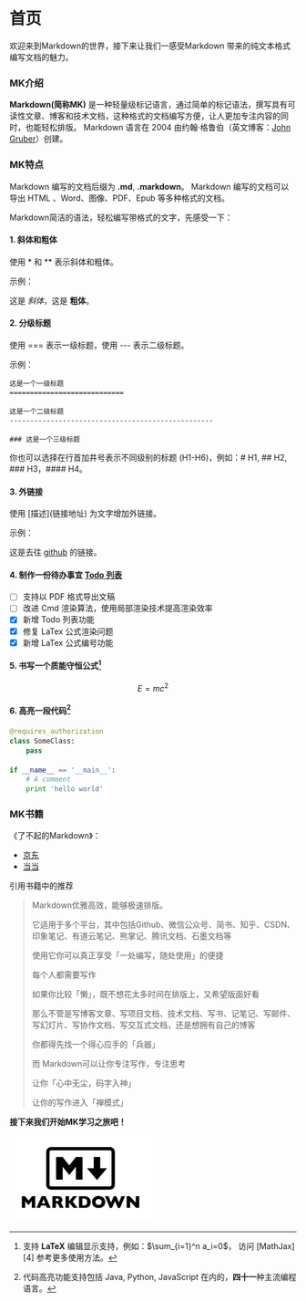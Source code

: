 # 首页


欢迎来到Markdown的世界，接下来让我们一感受Markdown 带来的纯文本格式编写文档的魅力。

### MK介绍

**Markdown(简称MK)** 是一种轻量级标记语言，通过简单的标记语法，撰写具有可读性文章、博客和技术文档，这种格式的文档编写方便，让人更加专注内容的同时，也能轻松排版。
Markdown 语言在 2004 由约翰·格鲁伯（英文博客：[John Gruber][0]）创建。



### MK特点

Markdown 编写的文档后缀为 **.md**, **.markdown**。
Markdown 编写的文档可以导出 HTML 、Word、图像、PDF、Epub 等多种格式的文档。

Markdown简洁的语法，轻松编写带格式的文字，先感受一下：

#### 1. 斜体和粗体

使用 * 和 ** 表示斜体和粗体。

示例：

这是 *斜体*，这是 **粗体**。

#### 2. 分级标题

使用 === 表示一级标题，使用 --- 表示二级标题。

示例：

```
这是一个一级标题
============================

这是一个二级标题
--------------------------------------------------

### 这是一个三级标题
```

你也可以选择在行首加井号表示不同级别的标题 (H1-H6)，例如：# H1, ## H2, ### H3，#### H4。

#### 3. 外链接

使用 \[描述](链接地址) 为文字增加外链接。

示例：

这是去往 [github](http://github.com) 的链接。

#### 4. 制作一份待办事宜 [Todo 列表](https://www.zybuluo.com/mdeditor?url=https://www.zybuluo.com/static/editor/md-help.markdown#13-待办事宜-todo-列表)

- [ ] 支持以 PDF 格式导出文稿
- [ ] 改进 Cmd 渲染算法，使用局部渲染技术提高渲染效率
- [x] 新增 Todo 列表功能
- [x] 修复 LaTex 公式渲染问题
- [x] 新增 LaTex 公式编号功能

#### 5. 书写一个质能守恒公式[^LaTeX]

$$E=mc^2$$

#### 6. 高亮一段代码[^code]

```python
@requires_authorization
class SomeClass:
    pass

if __name__ == '__main__':
    # A comment
    print 'hello world'
```

### MK书籍

《了不起的Markdown》：

- [京东](https://item.jd.com/12669274.html) 
- [当当](http://product.dangdang.com/27912444.html)

引用书籍中的推荐

> Markdown优雅高效，能够极速排版。
>
> 它适用于多个平台，其中包括Github、微信公众号、简书、知乎、CSDN、印象笔记、有道云笔记、熊掌记、腾讯文档、石墨文档等
>
> 使用它你可以真正享受「一处编写，随处使用」的便捷
>
> 每个人都需要写作
>
> 如果你比较「懒」，既不想花太多时间在排版上，又希望版面好看
>
> 那么不管是写博客文章、写项目文档、技术文档、写书、记笔记、写邮件、写幻灯片、写协作文档、写交互式文档，还是想拥有自己的博客
>
> 你都得先找一个得心应手的「兵器」
>
> 而 Markdown可以让你专注写作，专注思考
>
> 让你「心中无尘，码字入神」
>
> 让你的写作进入「禅模式」

**接下来我们开始MK学习之旅吧！**

<img src="assets/imgs/image-20200702204224681.png" alt="image-20200702204224681" style="zoom:33%;" />

[0]:http://daringfireball.net/projects/markdown/	"创始人 John Gruber 的 Markdown 博客"
[1]: http://google.com/        "Google"
[2]: http://search.yahoo.com/  "Yahoo Search"
[3]: http://search.msn.com/    "MSN Search"

[^LaTeX]: 支持 **LaTeX** 编辑显示支持，例如：$\sum_{i=1}^n a_i=0$， 访问 [MathJax][4] 参考更多使用方法。

[^code]: 代码高亮功能支持包括 Java, Python, JavaScript 在内的，**四十一**种主流编程语言。

